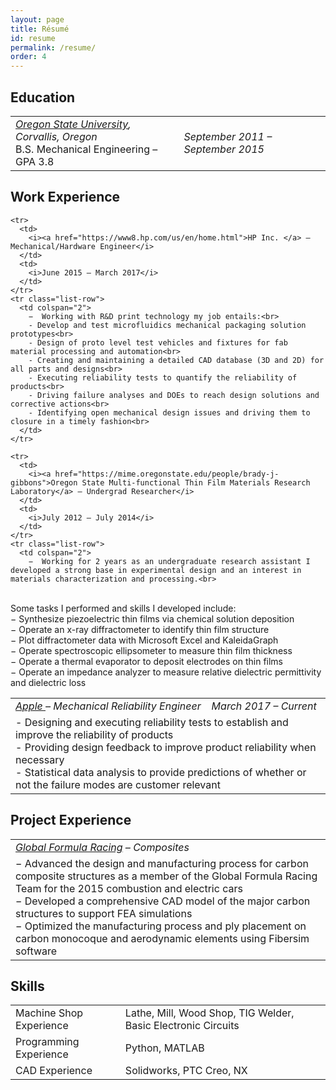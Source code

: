 ```yaml
---
layout: page
title: Résumé
id: resume
permalink: /resume/
order: 4
---
```


## Education
<table class="resume-table" id="education-table">
  <tbody>
    <tr>
      <td>
        <i><a href="http://oregonstate.edu">Oregon State University</a>, Corvallis, Oregon</i><br>
        <span> B.S. Mechanical Engineering – GPA 3.8</span>
      </td>
      <td>
        <i>September 2011 – September 2015</i>
      </td>
    </tr>
  </tbody>
</table>

## Work Experience

<table class="resume-table">
  <tbody>

   <tr>
      <td>
        <i><a href="https://www.apple.com/"> Apple </a> – Mechanical Reliability Engineer</i>
      </td>
      <td>
        <i>March 2017 – Current</i>
      </td>
    </tr>
    <tr class="list-row">
      <td colspan="2">
        - Designing and executing reliability tests to establish and improve the reliability of products<br>
        - Providing design feedback to improve product reliability when necessary<br>
        - Statistical data analysis to provide predictions of whether or not the failure modes are customer relevant<br>
      </td>
    </tr>
  
    <tr>
      <td>
        <i><a href="https://www8.hp.com/us/en/home.html">HP Inc. </a> – Mechanical/Hardware Engineer</i>
      </td>
      <td>
        <i>June 2015 – March 2017</i>
      </td>
    </tr>
    <tr class="list-row">
      <td colspan="2">
        −  Working with R&D print technology my job entails:<br>
        - Develop and test microfluidics mechanical packaging solution prototypes<br>
        - Design of proto level test vehicles and fixtures for fab material processing and automation<br>
        - Creating and maintaining a detailed CAD database (3D and 2D) for all parts and designs<br>
        - Executing reliability tests to quantify the reliability of products<br>
        - Driving failure analyses and DOEs to reach design solutions and corrective actions<br>
        - Identifying open mechanical design issues and driving them to closure in a timely fashion<br>
      </td>
    </tr>

    <tr>
      <td>
        <i><a href="https://mime.oregonstate.edu/people/brady-j-gibbons">Oregon State Multi-functional Thin Film Materials Research Laboratory</a> – Undergrad Researcher</i>
      </td>
      <td>
        <i>July 2012 – July 2014</i>
      </td>
    </tr>
    <tr class="list-row">
      <td colspan="2">
        −  Working for 2 years as an undergraduate research assistant I developed a strong base in experimental design and an interest in materials characterization and processing.<br>
<br>
        Some tasks I performed and skills I developed include:<br>
        −  Synthesize piezoelectric thin films via chemical solution deposition<br>
        −  Operate an x-ray diffractometer to identify thin film structure<br>
        −  Plot diffractometer data with Microsoft Excel and KaleidaGraph<br>
        −  Operate spectroscopic ellipsometer to measure thin film thickness<br>
        −  Operate a thermal evaporator to deposit electrodes on thin films<br>
        −  Operate an impedance analyzer to measure relative dielectric permittivity and dielectric loss<br>
      </td>
    </tr>
  </tbody>
</table>

## Project Experience

<table class="resume-table">
  <tbody>
    <tr>
      <td><i><a href="https://www.global-formula-racing.com/en/">Global Formula Racing</a> – Composites</i></td>
    </tr>
    <tr class="list-row">
      <td>
        −  Advanced the design and manufacturing process for carbon composite structures as a member
of the Global Formula Racing Team for the 2015 combustion and electric cars<br>
        −  Developed a comprehensive CAD model of the major carbon structures to support FEA
simulations<br>
        −  Optimized the manufacturing process and ply placement on carbon monocoque and
aerodynamic elements using Fibersim software<br>
      </td>
    </tr>

  </tbody>
</table>

## Skills

<table class="resume-table" id="skills-table">
  <tbody>
    <tr>
      <td>Machine Shop Experience</td>
      <td>Lathe, Mill, Wood Shop, TIG Welder, Basic Electronic Circuits</td>
    </tr>
    <tr>
      <td>Programming Experience</td>
      <td>Python, MATLAB </td>
    </tr>
    <tr>
      <td>CAD Experience</td>
      <td>Solidworks, PTC Creo, NX</td>
    </tr>
  </tbody>
</table>
